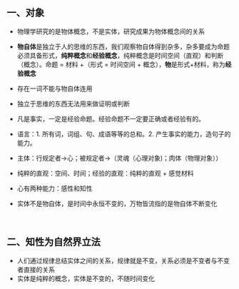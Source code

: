 ## 一、对象

- 物理学研究的是物体概念，不是实体，研究成果为物体概念间的关系
- **物自体**是独立于人的思维的东西，我们观察物自体得到杂多，杂多要成为命题必须具备形式，**纯粹概念**和**经验概念**，纯粹概念是时间空间（直观）和判断（概念）。命题 = 材料 +（形式 = 时间空间 + 概念），**物**是形式+材料，称为**经验概念**
- 存在一词不能与物自体连用
- 独立于思维的东西无法用来做证明或判断
- 凡是事实，一定是经验命题。经验命题不一定要正确或者经验有的。

- 语言：1. 所有词，词组、句、成语等等的总和。2. 产生事实的能力，造句子的能力。
- 主体：行规定者->心；被规定者->（灵魂（心理对象)；肉体（物理对象））
- 纯粹的直观：空间、时间；经验的直观：纯粹的直观 + 感觉材料
- 心有两种能力：感性和知性
- 实体不是物自体，是时间中永恒不变的，万物皆流指的是物自体不断变化

​		

## 二、知性为自然界立法

- 人们通过规律总结实体之间的关系，规律就是不变，关系必须是不变者与不变者直接的关系
- 实体是纯粹的概念，实体是不变的，不随时间变化